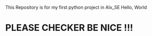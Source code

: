 This Repository is for my first python project in Alx_SE 
Hello, World
# PLEASE CHECKER BE NICE !!!
